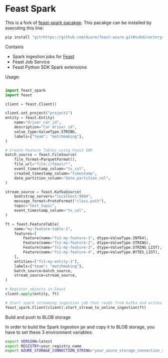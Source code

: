 # Feast Spark

This is a fork of [feast-spark pacakge](https://github.com/feast-dev/feast-spark). This pacakge can be installed by executing this line:

```bash
pip install "git+https://github.com/Azure/feast-azure.git#subdirectory=cluster/sdk/python"
```

Contains
* Spark ingestion jobs for [Feast](https://github.com/feast-dev/feast)
* Feast Job Service
* Feast Python SDK Spark extensions 

Usage:

```python

import feast_spark
import feast

client = feast.Client()

client.set_project("project1")
entity = feast.Entity(
    name="driver_car_id",
    description="Car driver id",
    value_type=ValueType.STRING,
    labels={"team": "matchmaking"},
)

# Create Feature Tables using Feast SDK
batch_source = feast.FileSource(
    file_format=ParquetFormat(),
    file_url="file://feast/*",
    event_timestamp_column="ts_col",
    created_timestamp_column="timestamp",
    date_partition_column="date_partition_col",
)

stream_source = feast.KafkaSource(
    bootstrap_servers="localhost:9094",
    message_format=ProtoFormat("class.path"),
    topic="test_topic",
    event_timestamp_column="ts_col",
)

ft = feast.FeatureTable(
    name="my-feature-table-1",
    features=[
        Feature(name="fs1-my-feature-1", dtype=ValueType.INT64),
        Feature(name="fs1-my-feature-2", dtype=ValueType.STRING),
        Feature(name="fs1-my-feature-3", dtype=ValueType.STRING_LIST),
        Feature(name="fs1-my-feature-4", dtype=ValueType.BYTES_LIST),
    ],
    entities=["fs1-my-entity-1"],
    labels={"team": "matchmaking"},
    batch_source=batch_source,
    stream_source=stream_source,
)

# Register objects in Feast
client.apply(entity, ft)

# Start spark streaming ingestion job that reads from kafka and writes to the online store
feast_spark.Client(client).start_stream_to_online_ingestion(ft)
```

Build and push to BLOB storage

In order to build the Spark Ingestion jar and copy it to BLOB storage, you have to set these 3 environment variables:

```bash
export VERSION=latest
export REGISTRY=your_registry_name
export AZURE_STORAGE_CONNECTION_STRING="your_azure_storage_connection_string"
```

